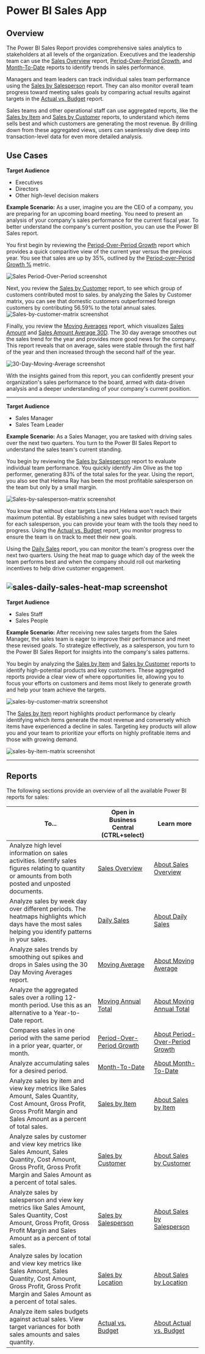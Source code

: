 # Power BI Sales App

## Overview

The Power BI Sales Report provides comprehensive sales analytics to stakeholders at all levels of the organization. Executives and the leadership team can use the [Sales Overview](sales-overview.md) report,  [Period-Over-Period Growth](period-over-period-growth.md), and [Month-To-Date](month-to-date.md) reports to identify trends in sales performance.

Managers and team leaders can track individual sales team performance using the  [Sales by Salesperson](sales-by-salesperson.md) report. They can also monitor overall team progress toward meeting sales goals by comparing actual results against targets in the [Actual vs. Budget](actual-vs-budget.md)  report.

Sales teams and other operational staff can use aggregated reports, like the [Sales by Item](sales-by-item.md) and [Sales by Customer](sales-by-customer.md) reports, to understand which items sells best and which customers are generating the most revenue. By drilling down from these aggregated views, users can seamlessly dive deep into transaction-level data for even more detailed analysis.

## Use Cases

**Target Audience**

- Executives
- Directors
- Other high-level decision makers

**Example Scenario:**
As a user, imagine you are the CEO of a company, you are preparing for an upcoming board meeting. You need to present an analysis of your company's sales performance for the current fiscal year. To better understand the company's current position, you can use the Power BI Sales report.

You first begin by reviewing the [Period-Over-Period Growth](period-over-period-growth.md) report which provides a quick comparitive view of the current year versus the previous year. You see that sales are up by 35%, outlined by the [Period-over-Period Growth %](sales-kpi.md#period-over-period-growth-) metric. 

![Sales Period-Over-Period screenshot](/business-central/media/sales/sales-period-over-period-fiscal-year.png "Sales Period-Over-Period - Screenshot")

Next, you review the [Sales by Customer](sales-by-customer.md) report, to see which group of customers contributed most to sales. by analyzing the Sales by Customer matrix, you can see that domestic customers outperformed foreign customers by contributing 56.59% to the total annual sales. 
![Sales-by-customer-matrix screenshot](/business-central/media/sales/sales-by-customer-matrix.png "Sales-by-customer-matrix - Screenshot")

Finally, you review the [Moving Averages](moving-average.md) report, which visualizes [Sales Amount](sales-kpi.md#sales-amount) and [Sales Amount Average 30D](sales-kpi.md#sales-amount-average-30d). The 30 day average smoothes out the sales trend for the year and provides more good news for the company. This report reveals that on average, sales were stable through the first half of the year and then increased through the second half of the year. 

![30-Day-Moving-Average screenshot](/business-central/media/sales/30-Day-Moving-Average.png "30-Day-Moving-Average - Screenshot")

With the insights gained from this report, you can confidently present your organization's sales performance to the board, armed with data-driven analysis and a deeper understanding of your company's current position.

---
**Target Audience**

- Sales Manager
- Sales Team Leader

**Example Scenario:** 
As a Sales Manager, you are tasked with driving sales over the next two quarters. You turn to the Power BI Sales Report to understand the sales team's current standing. 

You begin by reviewing the [Sales by Salesperson](sales-by-salesperson.md) report to evaluate individual team performance. You quickly identify Jim Olive as the top performer, generating 83% of the total sales for the year. Using the report, you also see that Helena Ray has been the most profitable salesperson on the team but only by a small margin. 

![Sales-by-salesperson-matrix screenshot](/business-central/media/sales/sales-by-salesperson-matrix.png "Sales-by-salesperson-matrix - Screenshot")

You know that without clear targets Lina and Helena won't reach their maximum potential. By establishing a new sales budget with revised targets for each salesperson, you can provide your team with the tools they need to progress. Using the [Actual vs. Budget](actual-vs-budget.md) report, you monitor progress to ensure the team is on track to meet their new goals.

Using the [Daily Sales](daily-sales.md) report, you can monitor the team's progress over the next two quarters. Using the heat map to guage which day of the week the team performs best and when the company should roll out marketing incentives to help drive customer engagement.

![sales-daily-sales-heat-map screenshot](/business-central/media/sales/sales-daily-sales-heat-map.png "sales-daily-sales-heat-map - Screenshot")
---

**Target Audience**

- Sales Staff
- Sales People

**Example Scenario:** 
After receiving new sales targets from the Sales Manager, the sales team is eager to improve their performance and meet these revised goals. To strategize effectively, as a salesperson, you turn to the Power BI Sales Report for insights into the company's sales patterns. 

You begin by analyzing the [Sales by Item](sales-by-item.md) and [Sales by Customer](sales-by-customer.md) reports to identify high-potential products and key customers. These aggregated reports provide a clear view of where opportunities lie, allowing you to focus your efforts on customers and items most likely to generate growth and help your team achieve the targets. 

![sales-by-customer-matrix screenshot](/business-central/media/sales/sales-by-customer-matrix-2.png "sales-by-customer-matrix - Screenshot")

The [Sales by Item](sales-by-item.md) report highlights product performance by clearly identifying which items generate the most revenue and conversely which items have experienced a decline in sales. Targeting key products will allow you and your team to prioritize your efforts on highly profitable items and those with growing demand. 

![sales-by-item-matrix screenshot](/business-central/media/sales/sales-by-item-matrix.png "sales-by-item-matrix - Screenshot")

---

## Reports
The following sections provide an overview of all the available Power BI reports for sales:

| To... | Open in Business Central (CTRL+select) | Learn more |
| ------ | -------------- | ---------- | 
| Analyze high level information on sales activities. Identify sales figures relating to quantity or amounts from both posted and unposted documents.| [Sales Overview](#TODO) | [About Sales Overview](sales-overview.md) |
| Analyze sales by week day over different periods. The heatmaps highlights which days have the most sales helping you identify patterns in your sales.|[Daily Sales](#TODO)| [About Daily Sales](daily-sales.md) |
| Analyze sales trends by smoothing out spikes and drops in Sales using the 30 Day Moving Averages report. | [Moving Average](#TODO) | [About Moving Average](moving-average.md) |
| Analyze the aggregated sales over a rolling 12-month period. Use this as an alternative to a Year-to-Date report. |[Moving Annual Total](#TODO) | [About Moving Annual Total](moving-annual-total.md) |
| Compares sales in one period with the same period in a prior year, quarter, or month. |[Period-Over-Period Growth](#TODO) | [About Period-Over-Period Growth](period-over-period-growth.md) |
| Analyze accumulating sales for a desired period. | [Month-To-Date](#TODO) | [About Month-To-Date](month-to-date.md)|
| Analyze sales by item and view key metrics like Sales Amount, Sales Quantity, Cost Amount, Gross Profit, Gross Profit Margin and Sales Amount as a percent of total sales. | [Sales by Item](#TODO) | [About Sales by Item](sales-by-item.md) |
| Analyze sales by customer and view key metrics like Sales Amount, Sales Quantity, Cost Amount, Gross Profit, Gross Profit Margin and Sales Amount as a percent of total sales.  | [Sales by Customer](#TODO)  | [About Sales by Customer](sales-by-customer.md) |
| Analyze sales by salesperson and view key metrics like Sales Amount, Sales Quantity, Cost Amount, Gross Profit, Gross Profit Margin and Sales Amount as a percent of total sales.  | [Sales by Salesperson](#TODO) | [About Sales by Salesperson](sales-by-salesperson.md) |
| Analyze sales by location and view key metrics like Sales Amount, Sales Quantity, Cost Amount, Gross Profit, Gross Profit Margin and Sales Amount as a percent of total sales.  | [Sales by Location](#TODO)  | [About Sales by Location](sales-by-location.md)  |
| Analyze item sales budgets against actual sales. View target variances for both sales amounts and sales quantity. | [Actual vs. Budget](#TODO) | [About Actual vs. Budget](actual-vs-budget.md) |
